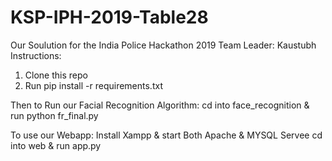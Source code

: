 # KSP-IPH-2019-Table28

Our Soulution for the India Police Hackathon 2019
Team Leader: Kaustubh
Instructions:
1. Clone this repo
2. Run pip install -r requirements.txt

Then to Run our Facial Recognition Algorithm:
cd into face_recognition & run python fr_final.py

To use our Webapp:
Install Xampp & start Both Apache & MYSQL Servee
cd into web & run app.py

